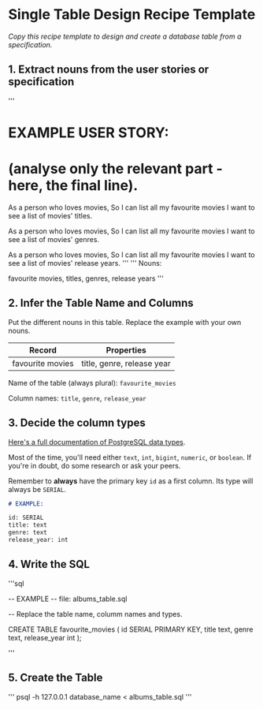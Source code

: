 # Single Table Design Recipe Template

_Copy this recipe template to design and create a database table from a specification._


## 1. Extract nouns from the user stories or specification

'''
# EXAMPLE USER STORY:
# (analyse only the relevant part - here, the final line).

As a person who loves movies,
So I can list all my favourite movies
I want to see a list of movies' titles.

As a person who loves movies,
So I can list all my favourite movies
I want to see a list of movies' genres.

As a person who loves movies,
So I can list all my favourite movies
I want to see a list of movies' release years.
'''
'''
Nouns:

favourite movies, titles, genres, release years
'''


## 2. Infer the Table Name and Columns

Put the different nouns in this table. Replace the example with your own nouns.

| Record              |     Properties             |
| -------             | -------------------        |
|  favourite movies   | title, genre, release year |

Name of the table (always plural): `favourite_movies`

Column names: `title`, `genre`, `release_year`


## 3. Decide the column types

[Here's a full documentation of PostgreSQL data types](https://www.postgresql.org/docs/current/datatype.html).

Most of the time, you'll need either `text`, `int`, `bigint`, `numeric`, or `boolean`. If you're in doubt, do some research or ask your peers.

Remember to **always** have the primary key `id` as a first column. Its type will always be `SERIAL`.

```markdown
# EXAMPLE:

id: SERIAL
title: text
genre: text
release_year: int

```

## 4. Write the SQL

'''sql

-- EXAMPLE
-- file: albums_table.sql

-- Replace the table name, columm names and types.

CREATE TABLE favourite_movies (
  id SERIAL PRIMARY KEY,
  title text,
  genre text,
  release_year int
);

'''

## 5. Create the Table

'''
psql -h 127.0.0.1 database_name < albums_table.sql
'''